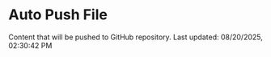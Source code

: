 # Auto Push File

Content that will be pushed to GitHub repository.
Last updated: 08/20/2025, 02:30:42 PM